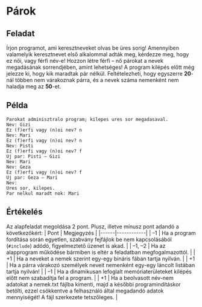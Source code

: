 # Párok

## Feladat

Írjon programot, ami keresztneveket olvas be üres sorig! Amennyiben valamelyik keresztnevet első alkalommal adták meg, kérdezze meg, hogy ez női, vagy férfi név-e!
Hozzon létre férfi – nő párokat a nevek megadásának sorrendjében, amint lehetséges! A program kilépés előtt még jelezze ki, hogy kik maradtak pár nélkül. Feltételezheti, hogy egyszerre **20**-nál többen nem várakoznak párra, és a nevek száma nemenként nem haladja meg az **50**-et.

## Példa

```
Parokat adminisztralo program; kilepes ures sor megadasaval.
Nev: Gizi
Ez (f)erfi vagy (n)oi nev? n
Nev: Mari
Ez (f)erfi vagy (n)oi nev? n
Nev: Pisti
Ez (f)erfi vagy (n)oi nev? f
Uj par: Pisti – Gizi
Nev: Mari
Nev: Geza
Ez (f)erfi vagy (n)oi nev? f
Uj par: Geza – Mari
Nev:
Ures sor, kilepes.
Par nelkul maradt nok: Mari
```

## Értékelés

Az alapfeladat megoldása 2 pont. Plusz, illetve mínusz pont adandó a következőkért:
| Pont | Megjegyzés |
|------|------------|
| –1 | Ha a program fordítása során egyetlen, szabvány fejfájlok be nem kapcsolásából (`#include`) adódó, figyelmeztető üzenet is akad. |
| –1, –2 | Ha az alapprogram működése bármiben is eltér a feladatban megfogalmazottól. |
| +1 | Ha a neveket a nemek szerint egy-egy bináris fában tartja nyilván. |
| +1 | Ha a párra várakozó személyek neveit nemenként egy-egy láncolt listában tartja nyilván! |
| –1 | Ha a dinamikusan lefoglalt memóriaterületeket kilépés előtt nem szabadítja fel a program. |
| +1 | Ha a beolvasott név-nem adatokat a nemek.txt fájlba kimenti, majd a későbbi programindításkor betölti, ezzel csökkentve a felhasználó által megadandó adatok mennyiségét! A fájl szerkezete tetszőleges. |



